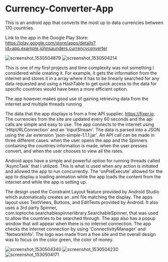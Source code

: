 # Currency-Converter-App

This is an android app that converts the most up to data currencies between 170 countries.

Link to the app in the Google Play Store:
https://play.google.com/store/apps/details?id=app.example.johnsaunders.currencyconverter



![screenshot_1530504879](https://user-images.githubusercontent.com/36249204/42145071-f751eb4a-7d8c-11e8-888e-fb16c6d5c176.png)
![screenshot_1530504214](https://user-images.githubusercontent.com/36249204/42145056-d2646164-7d8c-11e8-95d0-3505864c8b9e.png)

This is one of my first projects and time complexity was not something I considered while creating it. For example, it gets the information from the internet and stores it in a array where it has to be linearly searched for any data requested and using a HashTable to get quick access to the data for specific countries would have been a more efficient option.



The app however makes good use of gaining retrieving data from the internet and multiple threads running.


The data that the app displays is from a free API supplier, https://fixer.io. The currencies from the site are updated every 60 seconds and the api calls are simple and easy to use. The app connects to the internet using 'HttpURLConnection' and an 'InputStream'. The data is parsed into a JSON using the Jar extension 'json-simple-1.1.1.jar'. An API call can be made in three different cases: when the user opens the app and the Spinners containing the countries information is made, when the user presses convert, and when the user chooses to view all the rates.

Android apps have a simple and powerful option for running threads called 'AsyncTask' that I utilized. This is what is used when any action is initiated and allowed the app to run concurrently. The 'onPreExecute' allowed for the app to display a loading animation while the app loads the content from the internet and while the app is setting up.

The design used the Constraint Layout feature provided by Android Studio which automatically creates an .xml file matching the display. The apps layout uses TextViews, Buttons, and EditTexts provided by Android. It also uses a 3rd party Spinner, com.toptoche.searchablespinnerlibrary.SearchableSpinner, that was used to allow the countries to be searched through. The app also has a popup window that will appear when there is no internet connection. The app checks the internet connection by using 'ConnectivityManager' and 'NetworkInfo'. The logo was made from a free site and the overall design was to focus on the color green, the color of money.

![screenshot_1530504240](https://user-images.githubusercontent.com/36249204/42145058-d2893df4-7d8c-11e8-9415-b350ed59eb58.png)
![screenshot_1530504230](https://user-images.githubusercontent.com/36249204/42145059-d298c760-7d8c-11e8-90b4-7bebbda09745.png)
![screenshot_1530504171](https://user-images.githubusercontent.com/36249204/42145057-d2776db8-7d8c-11e8-96b6-137dbfb4d474.png)

